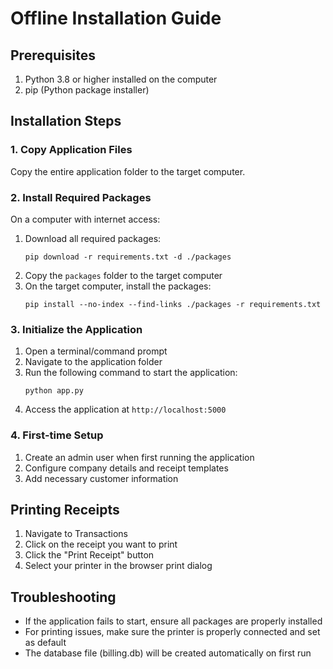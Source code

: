 # Offline Installation Guide

## Prerequisites
1. Python 3.8 or higher installed on the computer
2. pip (Python package installer)

## Installation Steps

### 1. Copy Application Files
Copy the entire application folder to the target computer.

### 2. Install Required Packages
On a computer with internet access:
1. Download all required packages:
   ```
   pip download -r requirements.txt -d ./packages
   ```
2. Copy the `packages` folder to the target computer
3. On the target computer, install the packages:
   ```
   pip install --no-index --find-links ./packages -r requirements.txt
   ```

### 3. Initialize the Application
1. Open a terminal/command prompt
2. Navigate to the application folder
3. Run the following command to start the application:
   ```
   python app.py
   ```
4. Access the application at `http://localhost:5000`

### 4. First-time Setup
1. Create an admin user when first running the application
2. Configure company details and receipt templates
3. Add necessary customer information

## Printing Receipts
1. Navigate to Transactions
2. Click on the receipt you want to print
3. Click the "Print Receipt" button
4. Select your printer in the browser print dialog

## Troubleshooting
- If the application fails to start, ensure all packages are properly installed
- For printing issues, make sure the printer is properly connected and set as default
- The database file (billing.db) will be created automatically on first run